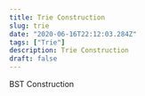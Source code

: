 ```yaml
---
title: Trie Construction
slug: trie
date: "2020-06-16T22:12:03.284Z"
tags: ["Trie"]
description: Trie Construction
draft: false
---
```


BST Construction